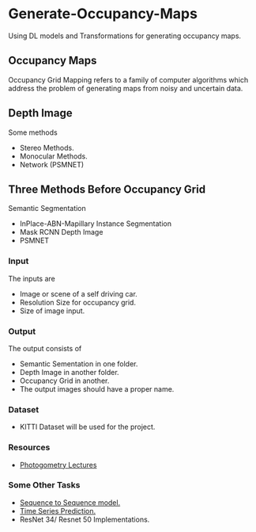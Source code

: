 # Generate-Occupancy-Maps
Using DL models and Transformations for generating occupancy maps.


## Occupancy Maps
Occupancy Grid Mapping refers to a family of computer algorithms which address the problem of generating maps from noisy and uncertain data.

## Depth Image
Some methods
* Stereo Methods.
* Monocular Methods.
* Network (PSMNET)


## Three Methods Before Occupancy Grid
Semantic Segmentation
* InPlace-ABN-Mapillary
Instance Segmentation
* Mask RCNN
Depth Image
*  PSMNET


### Input
The inputs are
* Image or scene of a self driving car.
* Resolution Size for occupancy grid.
* Size of image input.

### Output
The output consists of
* Semantic Sementation in one folder.
* Depth Image in another folder.
* Occupancy Grid in another.
* The output images should have a proper name.

### Dataset
* KITTI Dataset will be used for the project.

### Resources
* [Photogometry Lectures](https://www.youtube.com/watch?v=_mOG_lpPnpY&list=PLgnQpQtFTOGRsi5vzy9PiQpNWHjq-bKN1)

### Some Other Tasks
* [Sequence to Sequence model.](https://pytorch.org/tutorials/intermediate/seq2seq_translation_tutorial.html)
* [Time Series Prediction.](https://github.com/pytorch/examples/tree/master/time_sequence_prediction)
* ResNet 34/ Resnet 50 Implementations.
